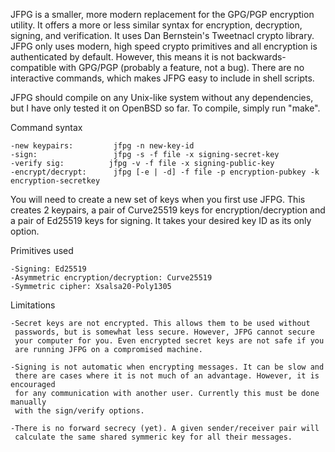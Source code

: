 JFPG is a smaller, more modern replacement
for the GPG/PGP encryption utility. It offers
a more or less similar  syntax for encryption,
decryption, signing, and verification. It uses
Dan Bernstein's Tweetnacl crypto library. JFPG
only uses  modern, high speed crypto primitives 
and all encryption is authenticated by default. 
However, this means it is not backwards-compatible
with GPG/PGP (probably a feature, not a bug). 
There are no interactive commands, which makes
JFPG easy to include in shell scripts.

JFPG should compile on any Unix-like system without any
dependencies, but I have only tested it on OpenBSD so far.
To compile, simply run "make".

Command syntax

	-new keypairs:         jfpg -n new-key-id
	-sign:                 jfpg -s -f file -x signing-secret-key
	-verify sig:   	      jfpg -v -f file -x signing-public-key
	-encrypt/decrypt:      jfpg [-e | -d] -f file -p encryption-pubkey -k encryption-secretkey 


You will need to create a new set of keys when you first use JFPG. 
This creates 2 keypairs, a pair of Curve25519 keys for encryption/decryption
and a pair of Ed25519 keys for signing. It takes your desired key ID
as its only option.

Primitives used

	-Signing: Ed25519
	-Asymmetric encryption/decryption: Curve25519
	-Symmetric cipher: Xsalsa20-Poly1305

Limitations

	-Secret keys are not encrypted. This allows them to be used without
	 passwords, but is somewhat less secure. However, JFPG cannot secure
	 your computer for you. Even encrypted secret keys are not safe if you
	 are running JFPG on a compromised machine.

	-Signing is not automatic when encrypting messages. It can be slow and
	 there are cases where it is not much of an advantage. However, it is encouraged
	 for any communication with another user. Currently this must be done manually 
	 with the sign/verify options.

	-There is no forward secrecy (yet). A given sender/receiver pair will
	 calculate the same shared symmeric key for all their messages. 
